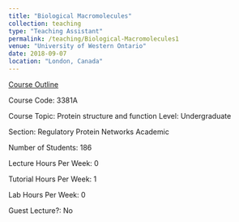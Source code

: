 ```yaml
---
title: "Biological Macromolecules"
collection: teaching
type: "Teaching Assistant"
permalink: /teaching/Biological-Macromolecules1
venue: "University of Western Ontario"
date: 2018-09-07
location: "London, Canada"
---
```


[Course Outline](https://www.schulich.uwo.ca/biochem/undergraduate/course_information.html)

Course Code: 3381A

Course Topic: Protein structure and function Level: Undergraduate 

Section: Regulatory Protein Networks Academic 

Number of Students: 186

Lecture Hours Per Week: 0

Tutorial Hours Per Week: 1

Lab Hours Per Week: 0

Guest Lecture?: No
